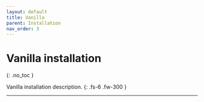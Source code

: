 ```yaml
---
layout: default
title: Vanilla
parent: Installation
nav_order: 3
---
```


# Vanilla installation
{: .no_toc }

Vanilla installation description.
{: .fs-6 .fw-300 }

---
